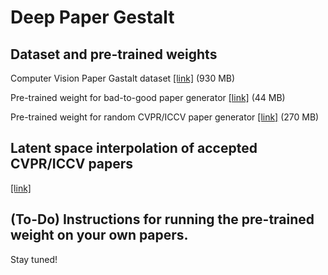 
# Deep Paper Gestalt

## Dataset and pre-trained weights
Computer Vision Paper Gastalt dataset [[link]](http://filebox.ece.vt.edu/~jbhuang/project/gestalt/CVPG_Dataset_LowRes.zip) (930 MB)

Pre-trained weight for bad-to-good paper generator [[link]](http://filebox.ece.vt.edu/~jbhuang/project/gestalt/latest_net_G_A.pth) (44 MB)

Pre-trained weight for random CVPR/ICCV paper generator [[link]](http://filebox.ece.vt.edu/~jbhuang/project/gestalt/network-snapshot-011203.plk) (270 MB)

## Latent space interpolation of accepted CVPR/ICCV papers
[[link]](https://www.youtube.com/watch?v=yQLsZLf02yg)

## (To-Do) Instructions for running the pre-trained weight on your own papers.

Stay tuned! 

